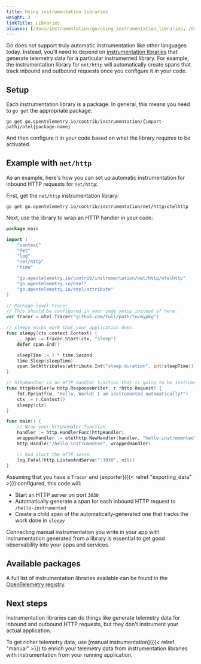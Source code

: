 ```yaml
---
title: Using instrumentation libraries
weight: 3
linkTitle: Libraries
aliases: [/docs/instrumentation/go/using_instrumentation_libraries, /docs/instrumentation/go/automatic_instrumentation]
---
```


Go does not support truly automatic instrumentation like other languages today. Instead, you'll need to depend on [instrumentation libraries](https://opentelemetry.io/docs/reference/specification/glossary/#instrumentation-library) that generate telemetry data for a particular instrumented library. For example, the instrumentation library for `net/http` will automatically create spans that track inbound and outbound requests once you configure it in your code.

## Setup

Each instrumentation library is a package. In general, this means you need to `go get` the appropriate package:

```console
go get go.opentelemetry.io/contrib/instrumentation/{import-path}/otel{package-name}
```

And then configure it in your code based on what the library requires to be activated.

## Example with `net/http`

As an example, here's how you can set up automatic instrumentation for inbound HTTP requests for `net/http`:

First, get the `net/http` instrumentation library:

```console
go get go.opentelemetry.io/contrib/instrumentation/net/http/otelhttp
```

Next, use the library to wrap an HTTP handler in your code:

```go
package main

import (
	"context"
	"fmt"
	"log"
	"net/http"
	"time"

	"go.opentelemetry.io/contrib/instrumentation/net/http/otelhttp"
	"go.opentelemetry.io/otel"
	"go.opentelemetry.io/otel/attribute"
)

// Package-level tracer.
// This should be configured in your code setup instead of here.
var tracer = otel.Tracer("github.com/full/path/to/mypkg")

// sleepy mocks work that your application does.
func sleepy(ctx context.Context) {
	_, span := tracer.Start(ctx, "sleep")
	defer span.End()

	sleepTime := 1 * time.Second
	time.Sleep(sleepTime)
	span.SetAttributes(attribute.Int("sleep.duration", int(sleepTime)))
}

// httpHandler is an HTTP handler function that is going to be instrumented.
func httpHandler(w http.ResponseWriter, r *http.Request) {
	fmt.Fprintf(w, "Hello, World! I am instrumented automatically!")
	ctx := r.Context()
	sleepy(ctx)
}

func main() {
	// Wrap your httpHandler function.
	handler := http.HandlerFunc(httpHandler)
	wrappedHandler := otelhttp.NewHandler(handler, "hello-instrumented")
	http.Handle("/hello-instrumented", wrappedHandler)

	// And start the HTTP serve.
	log.Fatal(http.ListenAndServe(":3030", nil))
}
```

Assuming that you have a `Tracer` and [exporter]({{< relref "exporting_data" >}}) configured, this code will:

* Start an HTTP server on port `3030`
* Automatically generate a span for each inbound HTTP request to `/hello-instrumented`
* Create a child span of the automatically-generated one that tracks the work done in `sleepy`

Connecting manual instrumentation you write in your app with instrumentation generated from a library is essential to get good observability into your apps and services.

## Available packages

A full list of instrumentation libraries available can be found in the [OpenTelemetry registry](/registry/?language=go&component=instrumentation).

## Next steps

Instrumentation libraries can do things like generate telemetry data for inbound and outbound HTTP requests, but they don't instrument your actual application.

To get richer telemetry data, use [manual instrumentation]({{< relref "manual" >}}) to enrich your telemetry data from instrumentation libraries with instrumentation from your running application.
